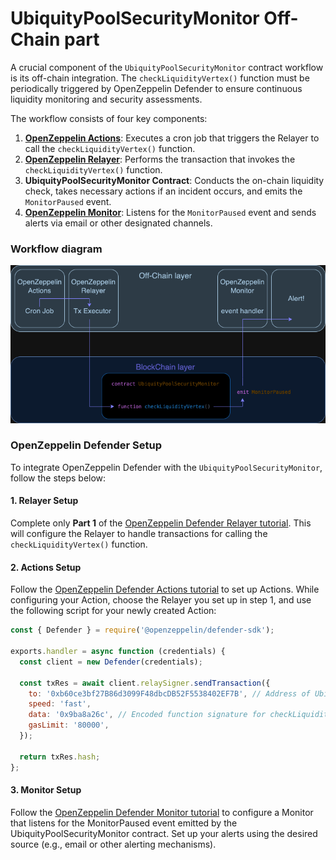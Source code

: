# UbiquityPoolSecurityMonitor Off-Chain part

A crucial component of the `UbiquityPoolSecurityMonitor` contract workflow is its off-chain integration. The `checkLiquidityVertex()` function must be periodically triggered by OpenZeppelin Defender to ensure continuous liquidity monitoring and security assessments.

The workflow consists of four key components:

1. **[OpenZeppelin Actions](https://docs.openzeppelin.com/defender/module/actions)**: Executes a cron job that triggers the Relayer to call the `checkLiquidityVertex()` function.
2. **[OpenZeppelin Relayer](https://docs.openzeppelin.com/defender/module/relayers)**: Performs the transaction that invokes the `checkLiquidityVertex()` function.
3. **UbiquityPoolSecurityMonitor Contract**: Conducts the on-chain liquidity check, takes necessary actions if an incident occurs, and emits the `MonitorPaused` event.
4. **[OpenZeppelin Monitor](https://docs.openzeppelin.com/defender/module/monitor)**: Listens for the `MonitorPaused` event and sends alerts via email or other designated channels.

### Workflow diagram
![Workflow Diagram](../../../../../utils/UbiquityPoolSecurityMonitorWorkflow.drawio.png)


### OpenZeppelin Defender Setup

To integrate OpenZeppelin Defender with the `UbiquityPoolSecurityMonitor`, follow the steps below:

#### 1. Relayer Setup

Complete only **Part 1** of the [OpenZeppelin Defender Relayer tutorial](https://docs.openzeppelin.com/defender/tutorial/relayer). This will configure the Relayer to handle transactions for calling the `checkLiquidityVertex()` function.

#### 2. Actions Setup

Follow the [OpenZeppelin Defender Actions tutorial](https://docs.openzeppelin.com/defender/tutorial/actions) to set up Actions. While configuring your Action, choose the Relayer you set up in step 1, and use the following script for your newly created Action:

```javascript
const { Defender } = require('@openzeppelin/defender-sdk');

exports.handler = async function (credentials) {
  const client = new Defender(credentials);

  const txRes = await client.relaySigner.sendTransaction({
    to: '0xb60ce3bf27B86d3099F48dbcDB52F5538402EF7B', // Address of UbiquityPoolSecurityMonitor contract
    speed: 'fast',
    data: '0x9ba8a26c', // Encoded function signature for checkLiquidityVertex() of the UbiquityPoolSecurityMonitor
    gasLimit: '80000',
  });

  return txRes.hash;
};
```

#### 3. Monitor Setup

Follow the [OpenZeppelin Defender Monitor tutorial](https://docs.openzeppelin.com/defender/tutorial/monitor) to configure a Monitor that listens for the MonitorPaused event emitted by the UbiquityPoolSecurityMonitor contract. Set up your alerts using the desired source (e.g., email or other alerting mechanisms).



